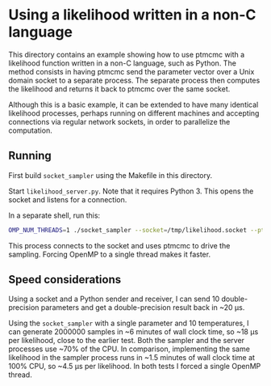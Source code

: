 Using a likelihood written in a non-C language
==============================================

This directory contains an example showing how to use ptmcmc with a likelihood
function written in a non-C language, such as Python. The method consists in
having ptmcmc send the parameter vector over a Unix domain socket to a separate
process. The separate process then computes the likelihood and returns it back
to ptmcmc over the same socket.

Although this is a basic example, it can be extended to have many identical
likelihood processes, perhaps running on different machines and accepting
connections via regular network sockets, in order to parallelize the
computation.


Running
-------

First build `socket_sampler` using the Makefile in this directory.

Start `likelihood_server.py`. Note that it requires Python 3.
This opens the socket and listens for a connection.

In a separate shell, run this:
```bash
OMP_NUM_THREADS=1 ./socket_sampler --socket=/tmp/likelihood.socket --pt=10 --nsteps=200000
```
This process connects to the socket and uses ptmcmc to drive the sampling.
Forcing OpenMP to a single thread makes it faster.


Speed considerations
--------------------

Using a socket and a Python sender and receiver, I can send 10 double-precision
parameters and get a double-precision result back in ~20 μs.

Using the `socket_sampler` with a single parameter and 10 temperatures, I can
generate 2000000 samples in ~6 minutes of wall clock time, so ~18 μs per
likelihood, close to the earlier test.  Both the sampler and the server
processes use ~70% of the CPU.  In comparison, implementing the same likelihood
in the sampler process runs in ~1.5 minutes of wall clock time at 100% CPU, so
~4.5 μs per likelihood. In both tests I forced a single OpenMP thread.
